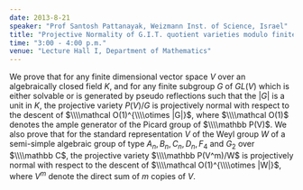```yaml
---
date: 2013-8-21
speaker: "Prof Santosh Pattanayak, Weizmann Inst. of Science, Israel"
title: "Projective Normality of G.I.T. quotient varieties modulo finite solvable groups and Weyl groups"
time: "3:00 - 4:00 p.m." 
venue: "Lecture Hall I, Department of Mathematics"
---
```

We prove that for any finite dimensional vector space $V$ over an algebraically closed field $K$, and for any finite subgroup $G$ of $GL(V)$ which is either solvable or is generated by pseudo reflections such that the $|G|$ is a unit in $K$, the projective variety $P(V)/G$ is projectively normal with respect to the descent of $\\\\mathcal O(1)^{\\\\otimes |G|}$, where $\\\\mathcal O(1)$ denotes the ample generator of the Picard group of $\\\\mathbb P(V)$. We also prove that for the standard representation $V$ of the Weyl group $W$ of a semi-simple algebraic group of type $A_n , B_n , C_n , D_n , F_4$ and $G_2$ over $\\\\mathbb C$, the projective variety $\\\\mathbb P(V^m)/W$ is projectively normal with respect to the descent of $\\\\mathcal O(1)^{\\\\otimes |W|}$, where $V^m$ denote the direct sum of $m$ copies of $V$.
